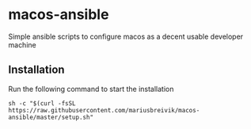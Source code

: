 # macos-ansible
Simple ansible scripts to configure macos as a decent usable developer machine

## Installation

Run the following command to start the installation

```
sh -c "$(curl -fsSL https://raw.githubusercontent.com/mariusbreivik/macos-ansible/master/setup.sh"
```
